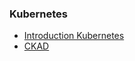 ### Kubernetes
- [Introduction Kubernetes](/VauB/Introduction-Kubernetes/Introduction-Kubernetes-ToC.md)
- [CKAD](/VauB/CKAD/001-CKAD-ToC.md)